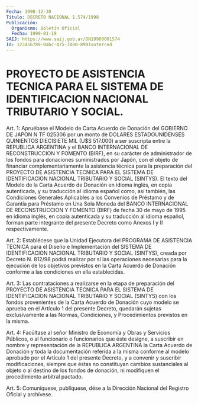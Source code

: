 ```yaml
---
Fecha: 1998-12-30
Título: DECRETO NACIONAL 1.574/1998
Publicación:
  Organismo: Boletín Oficial
  Fecha: 1999-01-19
SAIJ: https://www.saij.gob.ar/DN19980001574
Id: 123456789-0abc-475-1000-8991soterced
---
```

# PROYECTO DE ASISTENCIA TECNICA PARA EL SISTEMA DE IDENTIFICACION NACIONAL TRIBUTARIO Y SOCIAL.

<a id="1"></a>
Art. 1: Apruébase el Modelo de Carta Acuerdo  de  Donación del GOBIERNO DE JAPON N TF 025306 por un monto de DOLARES ESTADOUNIDENSES  QUINIENTOS  DIECISIETE  MIL  (U$S 517.000)  a  ser suscripta entre la REPUBLICA ARGENTINA y el BANCO  INTERNACIONAL DE RECONSTRUCCION Y FOMENTO (BIRF), en su carácter de administrador de los fondos para donaciones suministrados por Japón,  con  el objeto de  financiar  complementariamente  la  asistencia técnica para  la preparación del PROYECTO DE ASISTENCIA TECNICA  PARA  EL SISTEMA DE IDENTIFICACION NACIONAL TRIBUTARIO Y SOCIAL (SINTYS). El  texto del Modelo  de la Carta Acuerdo de Donación en idioma inglés, en  copia autenticada,  y  su traducción al idioma español como, así también, las Condiciones Generales  Aplicables a los Convenios de Préstamo y de Garantía para Préstamo en Una Sola Moneda del BANCO INTERNACIONAL DE RECONSTRUCCION  Y  FOMENTO  (BIRF)  de fecha 30 de mayo de 1995 en idioma inglés, en copia autenticada y su traducción al  idioma  español,  forman parte integrante del presente  Decreto como Anexos I y II respectivamente.

<a id="2"></a>
Art.  2: Establécese que  la  Unidad  Ejecutora  del  PROGRAMA  DE ASISTENCIA  TECNICA  para el Diseño e Implementación del SISTEMA DE IDENTIFICACION NACIONAL  TRIBUTARIO  Y  SOCIAL (SINTYS), creada por Decreto N. 812/98 podrá realizar por sí las operaciones  necesarias para la ejecución de los objetivos previstos en la Carta Acuerdo de Donación  conforme  a  las  condiciones  en  ella  establecidas.

<a id="3"></a>
Art. 3: Las contrataciones a realizarse en la etapa de preparación del PROYECTO DE ASISTENCIA TECNICA PARA EL SISTEMA DE IDENTIFICACION NACIONAL TRIBUTARIO Y SOCIAL (SINTYS) con los fondos provenientes de la Carta Acuerdo de Donación cuyo modelo se aprueba en el Artículo 1 del presente Decreto, quedarán sujetas exclusivamente    a   las  Normas,  Condiciones,  y  Procedimientos previstos en la misma.

<a id="4"></a>
Art.  4: Facúltase al  señor  Ministro  de  Economía  y  Obras  y Servicios  Públicos,  o  al  funcionario  o  funcionarios  que éste designe,  a  suscribir  en  nombre y representación de la REPUBLICA ARGENTINA la Carta Acuerdo de  Donación  y  toda  la  documentación referida a la misma conforme al modelo aprobado por el  Artículo  1 del  presente  Decreto,  y  a  convenir y suscribir modificaciones, siempre que éstas no constituyan  cambios  sustanciales al objeto o al destino de los fondos de donación, ni modifiquen el procedimiento arbitral pactado.

<a id="5"></a>
Art. 5: Comuníquese, publíquese, dése a la Dirección  Nacional del Registro  Oficial  y  archívese.